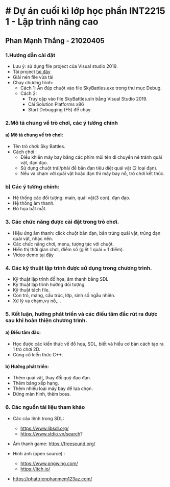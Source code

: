 # # Dự án cuối kì lớp học phần INT2215 1 - Lập trình nâng cao
## Phan Mạnh Thắng - 21020405
### 1.Hướng dẫn cài đặt
- Lưu ý: sử dụng file project của Visual studio 2019.
- Tải project [ tại đây ](https://github.com/PhanThang0402/Sky-Battles/archive/refs/heads/main.zip)
- Giải nén file vừa tải
- Chạy chương trình:
    + Cách 1: Ấn đúp chuột vào file SkyBattles.exe trong thư mục Debug.
    + Cách 2: 
        + Truy cập vào file SkyBattles.sln bằng Visual Studio 2019.
        + Cài Solution Platforms x86 
        + Start Debugging (F5) để chạy.

### 2.Mô tả chung về trò chơi, các ý tưởng chính
#### a) Mô tả chung về trò chơi:
- Tên trò chơi: Sky Battles.
- Cách chơi :
    + Điều khiển máy bay bằng các phim mũi tên di chuyển né tránh quái vật, đạn đạo.
    + Sử dụng chuột trái/phải để bắn đạn tiêu diệt quái vật (2 loại đạn).
    + Nếu va chạm với quái vật hoặc đạn thì máy bay nổ, trò chơi kết thúc.

### b) Các ý tưởng chính:
- Hệ thống các đối tượng: main, quái vật(3 con), đạn đạo.
- Hệ thống âm thanh.
- Đồ họa bắt mắt.

### 3. Các chức năng được cài đặt trong trò chơi.
- Hiệu ứng âm thanh: click chuột bắn đạn, bắn trúng quái vật, trúng đạn quái vật, nhạc nền.
- Các chức năng chơi, menu, tương tác với chuột.
- Hiển thị thời gian chơi, điểm số (giết 1 quái = 1 điểm).
- Video demo [tại đây](https://youtu.be/uROIj4nNHuY)

### 4. Các kỹ thuật lập trình được sử dụng trong chương trình. 
- Kỹ thuật lập trình đồ họa, âm thanh bằng SDL
- Kỹ thuật lập trình hướng đối tượng.
- Kỹ thuật tách file.
- Con trỏ, mảng, cấu trúc, lớp, sinh số ngẫu nhiên.
- Xử lý va chạm,vụ nổ,...

### 5. Kết luận, hướng phát triển và các điều tâm đắc rút ra được sau khi hoàn thiện chương trình. 
#### a) Điều tâm đăc:
- Học được các kiến thức về đồ họa, SDL, biết và hiểu cơ bản cách tạo ra 1 trò chơi 2D.
- Củng cố kiến thức C++.

#### b) Hướng phát triển:
- Thêm quái vật, thay đổi quỹ đạo đạn.
- Thêm bảng xếp hạng.
- Thêm nhiều loại máy bay để lựa chọn.
- Dừng màn hình, thêm boss.

### 6. Các nguồn tài liệu tham khảo
- Các câu lệnh trong SDL:      

    + https://www.libsdl.org/
    + https://www.stdio.vn/search?
- Âm thanh game: https://freesound.org/
- Hình ảnh (open source) :
    + https://www.pngwing.com/
    + https://itch.io/

- https://phattrienphanmem123az.com/